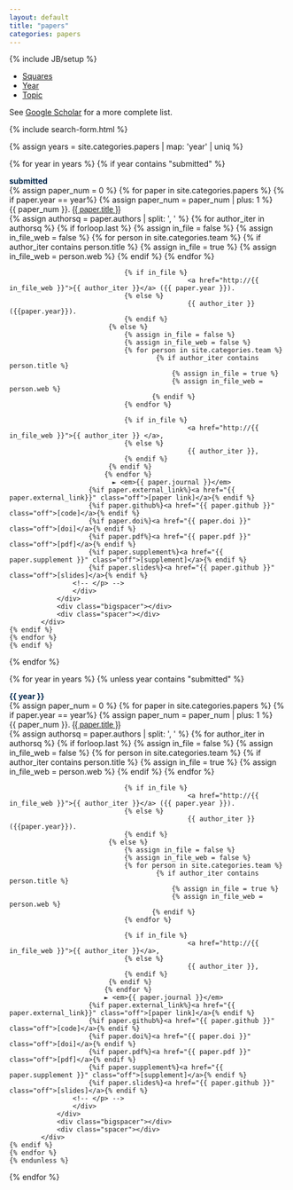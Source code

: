 ```yaml
---
layout: default
title: "papers"
categories: papers
---
```

{% include JB/setup %}



<div class="row">
	<div class="col-md-12">
		<div class="centered-pills">
			<ul class="nav nav-pills note-button">
				<li role="presentation">
					<a class="off" href="/papers/">
						<i class="fa fa-binoculars fa-fw"></i> Squares
					</a>
				</li>
				<li role="presentation"  class="active">
					<a class="off" href="/papers/archive/">
						<i class="fa fa-calendar fa-fw"></i> Year
					</a>
				</li>
				<li role="presentation">
					<a class="off" href="/papers/archive/index_by_topic">
						<i class="fa fa-podcast fa-fw"></i> Topic
					</a>
				</li>
			</ul>
		</div>
		<div class="bigspacer"></div>
	</div>
</div>



See <a href="https://scholar.google.com/citations?user=3ffCNrEAAAAJ&hl=en">Google Scholar</a> for a more complete list. <br>

<div>
{% include search-form.html %}
</div>


<div class="container">
<div class="bigspacer"></div>

{% assign years = site.categories.papers | map: 'year' | uniq %}

<!-- submitted -->
{% for year in years %}
{% if year contains "submitted" %}
<div class="smalltitle text-left " style="color:#00274C"><b > submitted </b></div>
    {% assign paper_num = 0 %}
	{% for paper in site.categories.papers %}
	{% if paper.year == year%}
	        {% assign paper_num = paper_num | plus: 1 %}
			<div class="col-md-12 paperbox">
				<div class="media">
					<div class="media-body">
						<!-- <div class="smallhead media-heading"><a href="{{ paper.url }}" class="off" >{{ paper_num }}. {{ paper.title }}</a></div> -->
						<div>{{ paper_num }}. <a href="{{ paper.url }}" class="off" style="font-family: Arial"> {{ paper.title }}</a></div>
						<!-- <p class="note">  -->
							{% assign authorsq = paper.authors | split: ', ' %}
							{% for author_iter in authorsq %}
							{% if forloop.last %}
								 {% assign in_file = false %}
								 {% assign in_file_web = false %}
								 {% for person in site.categories.team %}
										 {% if author_iter contains person.title %}
											 {% assign in_file = true %}
											 {% assign in_file_web = person.web %}
										{% endif %}
								 {% endfor %}
								 
								 {% if in_file %}
												 <a href="http://{{ in_file_web }}">{{ author_iter }}</a> ({{ paper.year }}). 
								 {% else %}
												 {{ author_iter }} ({{paper.year}}).
								 {% endif %}
							 {% else %}
								 {% assign in_file = false %}
								 {% assign in_file_web = false %}
								 {% for person in site.categories.team %}
										 {% if author_iter contains person.title %}
											 {% assign in_file = true %}
											 {% assign in_file_web = person.web %}
										{% endif %}
								 {% endfor %}
							 
								 {% if in_file %}
												 <a href="http://{{ in_file_web }}">{{ author_iter }} </a>, 
								 {% else %}
												 {{ author_iter }},
								 {% endif %}
							 {% endif %}
							{% endfor %}
							  ► <em>{{ paper.journal }}</em> 
						{%if paper.external_link%}<a href="{{ paper.external_link}}" class="off">[paper link]</a>{% endif %}
						{%if paper.github%}<a href="{{ paper.github }}" class="off">[code]</a>{% endif %}
						{%if paper.doi%}<a href="{{ paper.doi }}" class="off">[doi]</a>{% endif %}
						{%if paper.pdf%}<a href="{{ paper.pdf }}" class="off">[pdf]</a>{% endif %}
						{%if paper.supplement%}<a href="{{ paper.supplement }}" class="off">[supplement]</a>{% endif %}					
						{%if paper.slides%}<a href="{{ paper.github }}" class="off">[slides]</a>{% endif %}
					<!-- </p> -->
					</div>
				</div>
				<div class="bigspacer"></div>
				<div class="spacer"></div>
			</div>
	{% endif %}
	{% endfor %}
	{% endif %}
{% endfor %}


<!-- with years -->

{% for year in years %}
{% unless year contains "submitted" %}
<div class="smalltitle text-left " style="color:#00274C"><b >{{ year }}</b></div>
    {% assign paper_num = 0 %}
	{% for paper in site.categories.papers %}
	{% if paper.year == year%}
	        {% assign paper_num = paper_num | plus: 1 %}
			<div class="col-md-12 paperbox">
				<div class="media">
					<div class="media-body">
						<div>{{ paper_num }}. <a href="{{ paper.url }}" class="off" style="font-family: Arial"> {{ paper.title }}</a></div>
						<!-- <p class="note">  -->
							{% assign authorsq = paper.authors | split: ', ' %}
							{% for author_iter in authorsq %}
							{% if forloop.last %}
								 {% assign in_file = false %}
								 {% assign in_file_web = false %}
								 {% for person in site.categories.team %}
										 {% if author_iter contains person.title %}
											 {% assign in_file = true %}
											 {% assign in_file_web = person.web %}
										{% endif %}
								 {% endfor %}
								 
								 {% if in_file %}
												 <a href="http://{{ in_file_web }}">{{ author_iter }}</a> ({{ paper.year }}). 
								 {% else %}
												 {{ author_iter }} ({{paper.year}}).
								 {% endif %}
							 {% else %}
								 {% assign in_file = false %}
								 {% assign in_file_web = false %}
								 {% for person in site.categories.team %}
										 {% if author_iter contains person.title %}
											 {% assign in_file = true %}
											 {% assign in_file_web = person.web %}
										{% endif %}
								 {% endfor %}
							 
								 {% if in_file %}
												 <a href="http://{{ in_file_web }}">{{ author_iter }}</a>, 
								 {% else %}
												 {{ author_iter }},
								 {% endif %}
							 {% endif %}
							{% endfor %}
							► <em>{{ paper.journal }}</em> 
						{%if paper.external_link%}<a href="{{ paper.external_link}}" class="off">[paper link]</a>{% endif %}
						{%if paper.github%}<a href="{{ paper.github }}" class="off">[code]</a>{% endif %}
						{%if paper.doi%}<a href="{{ paper.doi }}" class="off">[doi]</a>{% endif %}
						{%if paper.pdf%}<a href="{{ paper.pdf }}" class="off">[pdf]</a>{% endif %}
						{%if paper.supplement%}<a href="{{ paper.supplement }}" class="off">[supplement]</a>{% endif %}					
						{%if paper.slides%}<a href="{{ paper.github }}" class="off">[slides]</a>{% endif %}
					<!-- </p> -->
					</div>
				</div>
				<div class="bigspacer"></div>
				<div class="spacer"></div>
			</div>
	{% endif %}
	{% endfor %}
	{% endunless %}
{% endfor %}





</div>